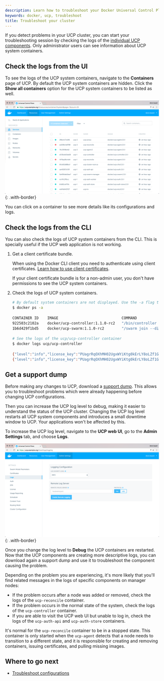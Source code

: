 ```yaml
---
description: Learn how to troubleshoot your Docker Universal Control Plane cluster.
keywords: docker, ucp, troubleshoot
title: Troubleshoot your cluster
---
```


If you detect problems in your UCP cluster, you can start your troubleshooting
session by checking the logs of the
[individual UCP components](../../architecture.md). Only administrator users can
see information about UCP system containers.

## Check the logs from the UI

To see the logs of the UCP system containers, navigate to the **Containers**
page of UCP. By default the UCP system containers are hidden. Click the
**Show all containers** option for the UCP system containers to be listed as
well.

![](../../images/troubleshoot-with-logs-1.png){: .with-border}

You can click on a container to see more details like its configurations and
logs.


## Check the logs from the CLI

You can also check the logs of UCP system containers from the CLI. This is
specially useful if the UCP web application is not working.

1. Get a client certificate bundle.

    When using the Docker CLI client you need to authenticate using client
    certificates.
    [Learn how to use client certificates](../../user/access-ucp/cli-based-access.md).

    If your client certificate bundle is for a non-admin user, you don't have
    permissions to see the UCP system containers.

2.  Check the logs of UCP system containers.

    ```bash
    # By default system containers are not displayed. Use the -a flag to display them
    $ docker ps -a

    CONTAINER ID    IMAGE                             COMMAND                  CREATED         STATUS           PORTS                            NAMES
    922503c2102a    docker/ucp-controller:1.1.0-rc2   "/bin/controller serv"   4 hours ago     Up 30 minutes    192.168.10.100:444->8080/tcp     ucp/ucp-controller
    1b6d429f1bd5    docker/ucp-swarm:1.1.0-rc2        "/swarm join --discov"   4 hours ago     Up 4 hours       2375/tcp                         ucp/ucp-swarm-join

    # See the logs of the ucp/ucp-controller container
    $ docker logs ucp/ucp-controller

    {"level":"info","license_key":"PUagrRqOXhMH02UgxWYiKtg0kErLY8oLZf1GO4Pw8M6B","msg":"/v1.22/containers/ucp/ucp-controller/json","remote_addr":"192.168.10.1:59546","tags":["api","v1.22","get"],"time":"2016-04-25T23:49:27Z","type":"api","username":"dave.lauper"}
    {"level":"info","license_key":"PUagrRqOXhMH02UgxWYiKtg0kErLY8oLZf1GO4Pw8M6B","msg":"/v1.22/containers/ucp/ucp-controller/logs","remote_addr":"192.168.10.1:59546","tags":["api","v1.22","get"],"time":"2016-04-25T23:49:27Z","type":"api","username":"dave.lauper"}
    ```

## Get a support dump

Before making any changes to UCP, download a [support dump](../../get-support.md).
This allows you to troubleshoot problems which were already happening before
changing UCP configurations.

Then you can increase the UCP log level to debug, making it easier to understand
the status of the UCP cluster. Changing the UCP log level restarts all UCP
system components and introduces a small downtime window to UCP. Your
applications won't be affected by this.

To increase the UCP log level, navigate to the **UCP web UI**, go to the
**Admin Settings** tab, and choose **Logs**.

![](../../images/troubleshoot-with-logs-2.png){: .with-border}

Once you change the log level to **Debug** the UCP containers are restarted.
Now that the UCP components are creating more descriptive logs, you can download
again a support dump and use it to troubleshoot the component causing the
problem.

Depending on the problem you are experiencing, it's more likely that you'll
find related messages in the logs of specific components on manager nodes:

* If the problem occurs after a node was added or removed, check the logs
of the `ucp-reconcile` container.
* If the problem occurs in the normal state of the system, check the logs
of the `ucp-controller` container.
* If you are able to visit the UCP web UI but unable to log in, check the
logs of the `ucp-auth-api` and `ucp-auth-store` containers.

It's normal for the `ucp-reconcile` container to be in a stopped state. This
container is only started when the `ucp-agent` detects that a node needs to
transition to a different state, and it is responsible for creating and removing
containers, issuing certificates, and pulling missing images.


## Where to go next

* [Troubleshoot configurations](troubleshoot-configurations.md)
